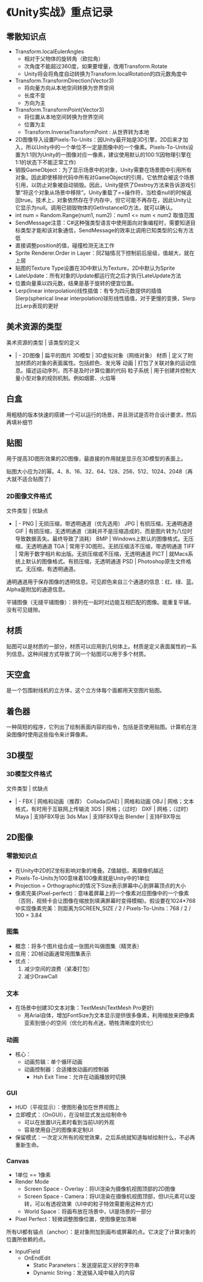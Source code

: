 # 《Unity实战》重点记录

## 零散知识点

* Transform.localEulerAngles
  * 相对于父物体的旋转角（欧拉角）
  * 次角度不能超过360度，如果要增量，改用Transform.Rotate
  * Unity将会将角度自动转换为Transform.localRotation的四元数角度中
* Transform.TransformDirection(Vector3)
  * 将向量方向从本地空间转换为世界空间
  * 长度不变
  * 方向为主
* Transform.TransformPoint(Vector3)
  * 将位置从本地空间转换为世界空间
  * 位置为主
  * Transform.InverseTransformPoint : 从世界转为本地
* 2D图像导入设置Pixels-To-Units：因Unity最开始是3D引擎，2D后来才加入，所以Unity中的一个单位不一定是图像中的一个像素。Pixels-To-Units设置为1:1则为Unity的一图像对应一像素，建议使用默认的100:1(因物理引擎在1:1的状态下不能正常工作)
* 销毁GameObject：为了显示场景中的对象，Unity需要在场景图中引用所有对象。因此即使移除代码中所有对GameObject的引用，它依然会被这个场景引用，以防止对象被自动销毁。因此，Unity提供了Destroy方法来告诉游戏引擎“将这个对象从场景中移除”。Unity重载了==操作符，当检查null的时候返回true。技术上，对象依然存在于内存中，但它可能不再存在，因此Unity让它显示为null。调用已销毁物体的GetInstanceID方法，就可以确认。
* int num = Random.Range(num1, num2)：num1 <= num < num2 取值范围
* SendMessage注意：C#这种强类型语言中使用面向对象编程时，需要知道目标类型才能和该对象通信，SendMessage的效率比调用已知类型的公有方法低
* 直接调整position的值，碰撞检测无法工作
* Sprite Renderer.Order in Layer：同Z轴情况下控制前后层级，值越大，就在上层
* 贴图的Texture Type设置在3D中默认为Texture，2D中默认为Sprite
* LateUpdate：所有对象的Update都运行完之后才执行LateUpdate方法
* 位置向量乘以四元数，结果是基于旋转的便宜位置。
* Lerp(linear interpolation)线性插值：有专为四元数提供的插值Slerp(spherical linear interpolation)球形线性插值，对于更慢的变换，Slerp比Lerp表现的更好

## 美术资源的类型

美术资源的类型 | 该类型的定义
- | -
2D图像 | 扁平的图片
3D模型 | 3D虚拟对象（网络对象）
材质 | 定义了附加材质的对象的表面属性。包括颜色、发光等
动画 | 打包了关联对象的运动信息。描述运动序列，而不是及时计算位置的代码
粒子系统 | 用于创建并控制大量小型对象的规则机制。例如烟雾、火焰等

## 白盒

用粗糙的版本快速的搭建一个可以运行的场景，并且测试是否符合设计要求，然后再填补细节

## 贴图

用于提高3D图形效果的2D图像，最直接的作用就是显示在3D模型的表面上。

贴图大小应为2的幂。4、8、16、32、64、128、256、512、1024、2048（再大就不适合贴图了）

### 2D图像文件格式

文件类型 | 优缺点
- | -
PNG | 无损压缩，带透明通道（优先选用）
JPG | 有损压缩，无通明通道
GIF | 有损压缩，无透明通道（消耗并不是压缩造成的，而是图片转为八位时导致数据丢失。最终导致了消耗）
BMP | Windows上默认的图像格式。无压缩，无透明通道
TGA | 常用于3D图形。无损压缩活不压缩，带透明通道
TIFF | 常用于数字相片和出版。无损压缩或不压缩，无透明通道
PICT | 就Macs系统上默认的图像格式。有损压缩，无透明通道
PSD | Photoshop原生文件格式。无压缩，有透明通道。

通明通道用于保存图像的透明信息。可见颜色来自三个通道的信息：红、绿、蓝。Alpha是附加的通道信息。

平铺图像（无缝平铺图像）：排列在一起时对边能互相匹配的图像。能重复平铺，没有可见缝隙。

## 材质

贴图可以是材质的一部分，材质可以应用到几何体上。材质是定义表面属性的一系列信息。这种间接方式导致了同一个贴图可以用于多个材质。

## 天空盒

是一个包围射线机的立方体，这个立方体每个面都用天空图片贴图。

## 着色器

一种简短的程序，它列出了绘制表面内容的指令，包括是否使用贴图。计算机在渲染图像时使用这些指令来计算像素。

## 3D模型

### 3D模型文件格式

文件类型 | 优缺点
- | -
FBX | 网格和动画（推荐）
Collada(DAE) | 网格和动画
OBJ | 网格；文本格式，有时用于互联网上传输流
3DS | 网格；（过时）
DXF | 网格；（过时）
Maya | 支持FBX导出
3ds Max | 支持FBX导出
Blender | 支持FBX导出

## 2D图像

### 零散知识点

* 在Unity中2D的Z坐标影响对象的堆叠。Z值越低，离摄像机越近
* Pixels-To-Units为100意味着100像素就是Unity中的1单位
* Projection = Orthographic的情况下Size表示屏幕中心到屏幕顶点的大小
* 像素完美(Pixel-perfect)：意味着屏幕上的一个像素对应图像中的一个像素（否则，视频卡会让图像在缩放到填满屏幕时变得模糊)。假设要在1024*768中实现像素完美：则距离为SCREEN_SIZE / 2 / Pixels-To-Units：768 / 2 / 100 = 3.84

### 图集

* 概念：将多个图片组合成一张图片叫做图集（精灵表）
* 应用：2D帧动画通常用图集表示
* 优点：
    1. 减少空间的浪费（紧凑打包）
    2. 减少DrawCall

### 文本

* 在场景中创建3D文本对象：TextMesh(TextMesh Pro更好)
  * 用Arial自体，增加FontSize为文本显示提供很多像素，利用缩放来把像素亚索到很小的空间（优化的有点迷，牺牲清晰度的优化）

### 动画

* 核心：
  * 动画剪辑：单个循环动画
  * 动画控制器：合适播放动画的控制器
    * Hsh Exit Time：允许在动画播放时切换

### GUI

* HUD（平视显示）：使图形叠加在世界视图上
* 立即模式：（OnGUI），在没帧显式发出绘制命令
  * 可以在放置UI元素时看到当前UI的外观
  * 容易使用自己的图像来定制UI
* 保留模式：一次定义所有的视觉效果，之后系统就知道每帧绘制什么，不必再重新生命。

### Canvas

* 1单位 == 1像素
* Render Mode
  * Screen Space - Overlay：将UI渲染为摄像机视图顶部的2D图像
  * Screen Space - Camera：将UI渲染在摄像机视图顶部，但UI元素可以旋转，可以有透视效果（UI中的粒子特效需要用这种方式）
  * World Space：将画布放在场景中，UI是场景的一部分
* Pixel Perfect：轻微调整图像位置，使图像更加清晰

所有UI都有锚点（anchor）：是对象附加到画布或屏幕的点。它决定了计算对象的位置所依赖的点。

* InputField
  * OnEndEdit
    * Static Paraneters：发送提前定义好的字符串
    * Dynamic String：发送输入域中输入的内容